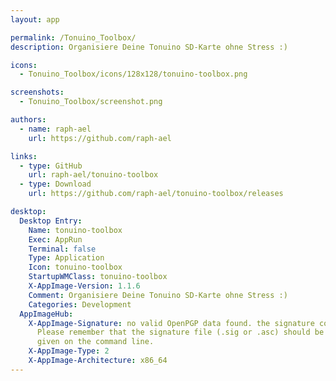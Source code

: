 ```yaml
---
layout: app

permalink: /Tonuino_Toolbox/
description: Organisiere Deine Tonuino SD-Karte ohne Stress :)

icons:
  - Tonuino_Toolbox/icons/128x128/tonuino-toolbox.png

screenshots:
  - Tonuino_Toolbox/screenshot.png

authors:
  - name: raph-ael
    url: https://github.com/raph-ael

links:
  - type: GitHub
    url: raph-ael/tonuino-toolbox
  - type: Download
    url: https://github.com/raph-ael/tonuino-toolbox/releases

desktop:
  Desktop Entry:
    Name: tonuino-toolbox
    Exec: AppRun
    Terminal: false
    Type: Application
    Icon: tonuino-toolbox
    StartupWMClass: tonuino-toolbox
    X-AppImage-Version: 1.1.6
    Comment: Organisiere Deine Tonuino SD-Karte ohne Stress :)
    Categories: Development
  AppImageHub:
    X-AppImage-Signature: no valid OpenPGP data found. the signature could not be verified.
      Please remember that the signature file (.sig or .asc) should be the first file
      given on the command line.
    X-AppImage-Type: 2
    X-AppImage-Architecture: x86_64
---
```


